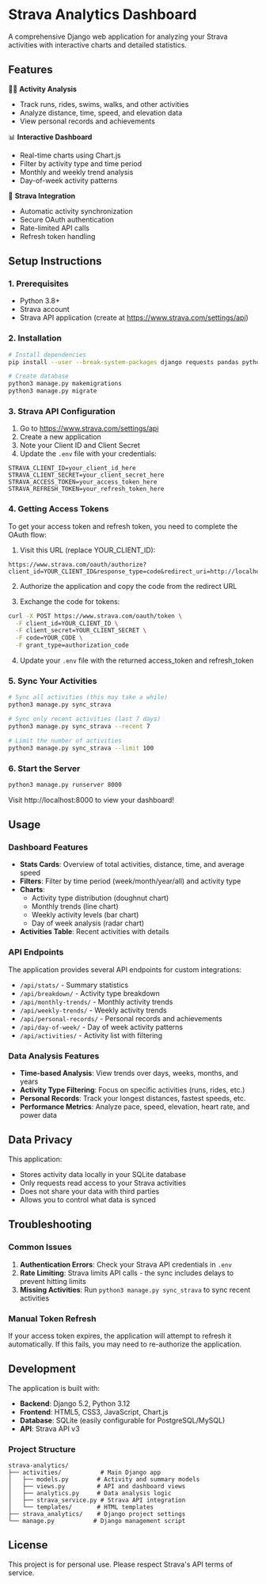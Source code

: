 # Strava Analytics Dashboard

A comprehensive Django web application for analyzing your Strava activities with interactive charts and detailed statistics.

## Features

🏃‍♂️ **Activity Analysis**
- Track runs, rides, swims, walks, and other activities
- Analyze distance, time, speed, and elevation data
- View personal records and achievements

📊 **Interactive Dashboard**
- Real-time charts using Chart.js
- Filter by activity type and time period
- Monthly and weekly trend analysis
- Day-of-week activity patterns

🔄 **Strava Integration**
- Automatic activity synchronization
- Secure OAuth authentication
- Rate-limited API calls
- Refresh token handling

## Setup Instructions

### 1. Prerequisites
- Python 3.8+
- Strava account
- Strava API application (create at https://www.strava.com/settings/api)

### 2. Installation

```bash
# Install dependencies
pip install --user --break-system-packages django requests pandas python-dotenv

# Create database
python3 manage.py makemigrations
python3 manage.py migrate
```

### 3. Strava API Configuration

1. Go to https://www.strava.com/settings/api
2. Create a new application
3. Note your Client ID and Client Secret
4. Update the `.env` file with your credentials:

```env
STRAVA_CLIENT_ID=your_client_id_here
STRAVA_CLIENT_SECRET=your_client_secret_here
STRAVA_ACCESS_TOKEN=your_access_token_here
STRAVA_REFRESH_TOKEN=your_refresh_token_here
```

### 4. Getting Access Tokens

To get your access token and refresh token, you need to complete the OAuth flow:

1. Visit this URL (replace YOUR_CLIENT_ID):
```
https://www.strava.com/oauth/authorize?client_id=YOUR_CLIENT_ID&response_type=code&redirect_uri=http://localhost:8000/auth&approval_prompt=force&scope=read,activity:read_all
```

2. Authorize the application and copy the code from the redirect URL

3. Exchange the code for tokens:
```bash
curl -X POST https://www.strava.com/oauth/token \
  -F client_id=YOUR_CLIENT_ID \
  -F client_secret=YOUR_CLIENT_SECRET \
  -F code=YOUR_CODE \
  -F grant_type=authorization_code
```

4. Update your `.env` file with the returned access_token and refresh_token

### 5. Sync Your Activities

```bash
# Sync all activities (this may take a while)
python3 manage.py sync_strava

# Sync only recent activities (last 7 days)
python3 manage.py sync_strava --recent 7

# Limit the number of activities
python3 manage.py sync_strava --limit 100
```

### 6. Start the Server

```bash
python3 manage.py runserver 8000
```

Visit http://localhost:8000 to view your dashboard!

## Usage

### Dashboard Features

- **Stats Cards**: Overview of total activities, distance, time, and average speed
- **Filters**: Filter by time period (week/month/year/all) and activity type
- **Charts**:
  - Activity type distribution (doughnut chart)
  - Monthly trends (line chart)
  - Weekly activity levels (bar chart)
  - Day of week analysis (radar chart)
- **Activities Table**: Recent activities with details

### API Endpoints

The application provides several API endpoints for custom integrations:

- `/api/stats/` - Summary statistics
- `/api/breakdown/` - Activity type breakdown
- `/api/monthly-trends/` - Monthly activity trends
- `/api/weekly-trends/` - Weekly activity trends
- `/api/personal-records/` - Personal records and achievements
- `/api/day-of-week/` - Day of week activity patterns
- `/api/activities/` - Activity list with filtering

### Data Analysis Features

- **Time-based Analysis**: View trends over days, weeks, months, and years
- **Activity Type Filtering**: Focus on specific activities (runs, rides, etc.)
- **Personal Records**: Track your longest distances, fastest speeds, etc.
- **Performance Metrics**: Analyze pace, speed, elevation, heart rate, and power data

## Data Privacy

This application:
- Stores activity data locally in your SQLite database
- Only requests read access to your Strava activities
- Does not share your data with third parties
- Allows you to control what data is synced

## Troubleshooting

### Common Issues

1. **Authentication Errors**: Check your Strava API credentials in `.env`
2. **Rate Limiting**: Strava limits API calls - the sync includes delays to prevent hitting limits
3. **Missing Activities**: Run `python3 manage.py sync_strava` to sync recent activities

### Manual Token Refresh

If your access token expires, the application will attempt to refresh it automatically. If this fails, you may need to re-authorize the application.

## Development

The application is built with:
- **Backend**: Django 5.2, Python 3.12
- **Frontend**: HTML5, CSS3, JavaScript, Chart.js
- **Database**: SQLite (easily configurable for PostgreSQL/MySQL)
- **API**: Strava API v3

### Project Structure

```
strava-analytics/
├── activities/           # Main Django app
│   ├── models.py        # Activity and summary models
│   ├── views.py         # API and dashboard views
│   ├── analytics.py     # Data analysis logic
│   ├── strava_service.py # Strava API integration
│   └── templates/       # HTML templates
├── strava_analytics/    # Django project settings
└── manage.py           # Django management script
```

## License

This project is for personal use. Please respect Strava's API terms of service.